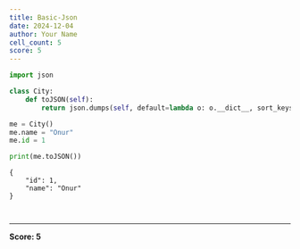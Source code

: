 ```yaml
---
title: Basic-Json
date: 2024-12-04
author: Your Name
cell_count: 5
score: 5
---
```


```python
import json
```


```python
class City:
    def toJSON(self):
        return json.dumps(self, default=lambda o: o.__dict__, sort_keys=True, indent=4)
```


```python
me = City()
me.name = "Onur"
me.id = 1

print(me.toJSON()) 
```

    {
        "id": 1,
        "name": "Onur"
    }



```python

```


```python

```


---
**Score: 5**
